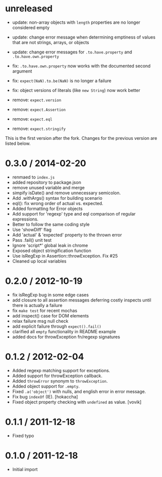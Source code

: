 unreleased
==========

 * update: non-array objects with `length` properties are no longer considered empty
 * update: change error message when determining emptiness of values that are not strings, arrays, or objects
 * update: change error messages for `.to.have.property` and `.to.have.own.property`

 * fix: `.to.have.own.property` now works with the documented second argument
 * fix: `expect(NaN).to.be(NaN)` is no longer a failure
 * fix: object versions of literals (like `new String`) now work better

 * remove: `expect.version`
 * remove: `expect.Assertion`
 * remove: `expect.eql`
 * remove: `expect.stringify`

This is the first version after the fork. Changes for the previous version are listed below.

0.3.0 / 2014-02-20
==================

 * renmaed to `index.js`
 * added repository to package.json
 * remove unused variable and merge
 * simpify isDate() and remove unnecessary semicolon.
 * Add .withArgs() syntax for building scenario
 * eql(): fix wrong order of actual vs. expected.
 * Added formatting for Error objects
 * Add support for 'regexp' type and eql comparison of regular expressions.
 * Better to follow the same coding style
 * Use 'showDiff' flag
 * Add 'actual' & 'expected' property to the thrown error
 * Pass .fail() unit test
 * Ignore 'script*' global leak in chrome
 * Exposed object stringification function
 * Use isRegExp in Assertion::throwException. Fix #25
 * Cleaned up local variables

0.2.0 / 2012-10-19
==================

  * fix isRegExp bug in some edge cases
  * add closure to all assertion messages deferring costly inspects
    until there is actually a failure
  * fix `make test` for recent mochas
  * add inspect() case for DOM elements
  * relax failure msg null check
  * add explicit failure through `expect().fail()`
  * clarified all `empty` functionality in README example
  * added docs for throwException fn/regexp signatures

0.1.2 / 2012-02-04
==================

  * Added regexp matching support for exceptions.
  * Added support for throwException callback.
  * Added `throwError` synonym to `throwException`.
  * Added object support for `.empty`.
  * Fixed `.a('object')` with nulls, and english error in error message.
  * Fix bug `indexOf` (IE). [hokaccha]
  * Fixed object property checking with `undefined` as value. [vovik]

0.1.1 / 2011-12-18
==================

  * Fixed typo

0.1.0 / 2011-12-18
==================

  * Initial import
